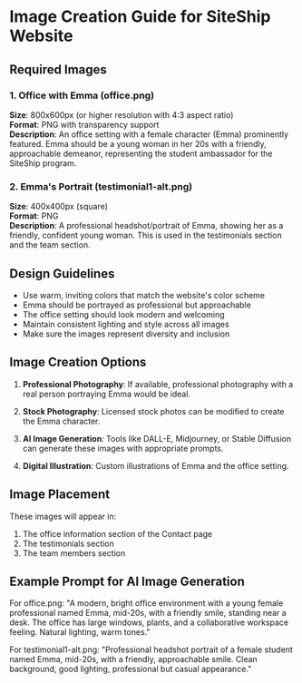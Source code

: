 # Image Creation Guide for SiteShip Website

## Required Images

### 1. Office with Emma (office.png)
**Size**: 800x600px (or higher resolution with 4:3 aspect ratio)  
**Format**: PNG with transparency support  
**Description**: An office setting with a female character (Emma) prominently featured. Emma should be a young woman in her 20s with a friendly, approachable demeanor, representing the student ambassador for the SiteShip program.

### 2. Emma's Portrait (testimonial1-alt.png)
**Size**: 400x400px (square)  
**Format**: PNG  
**Description**: A professional headshot/portrait of Emma, showing her as a friendly, confident young woman. This is used in the testimonials section and the team section.

## Design Guidelines

- Use warm, inviting colors that match the website's color scheme
- Emma should be portrayed as professional but approachable
- The office setting should look modern and welcoming
- Maintain consistent lighting and style across all images
- Make sure the images represent diversity and inclusion

## Image Creation Options

1. **Professional Photography**: If available, professional photography with a real person portraying Emma would be ideal.

2. **Stock Photography**: Licensed stock photos can be modified to create the Emma character.

3. **AI Image Generation**: Tools like DALL-E, Midjourney, or Stable Diffusion can generate these images with appropriate prompts.

4. **Digital Illustration**: Custom illustrations of Emma and the office setting.

## Image Placement

These images will appear in:
1. The office information section of the Contact page
2. The testimonials section
3. The team members section 

## Example Prompt for AI Image Generation

For office.png:
"A modern, bright office environment with a young female professional named Emma, mid-20s, with a friendly smile, standing near a desk. The office has large windows, plants, and a collaborative workspace feeling. Natural lighting, warm tones."

For testimonial1-alt.png:
"Professional headshot portrait of a female student named Emma, mid-20s, with a friendly, approachable smile. Clean background, good lighting, professional but casual appearance."
